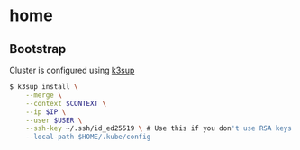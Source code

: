 # home

## Bootstrap

Cluster is configured using [k3sup](https://github.com/alexellis/k3sup)

```sh
$ k3sup install \
    --merge \
    --context $CONTEXT \
    --ip $IP \
    --user $USER \
    --ssh-key ~/.ssh/id_ed25519 \ # Use this if you don't use RSA keys
    --local-path $HOME/.kube/config
```
